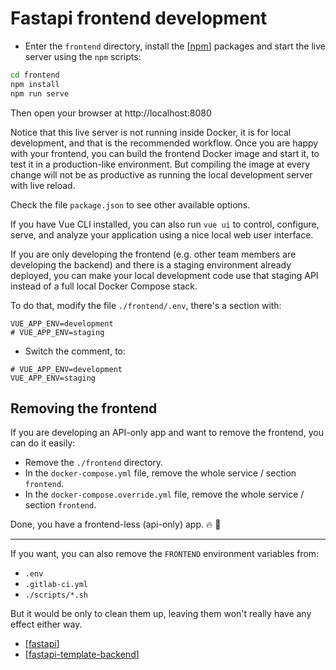 # Fastapi frontend development

* Enter the `frontend` directory, install the [[npm]] packages and start the live server using the `npm` scripts:

```bash
cd frontend
npm install
npm run serve
```

Then open your browser at http://localhost:8080

Notice that this live server is not running inside Docker, it is for local development, and that is the recommended workflow. Once you are happy with your frontend, you can build the frontend Docker image and start it, to test it in a production-like environment. But compiling the image at every change will not be as productive as running the local development server with live reload.

Check the file `package.json` to see other available options.

If you have Vue CLI installed, you can also run `vue ui` to control, configure, serve, and analyze your application using a nice local web user interface.

If you are only developing the frontend (e.g. other team members are developing the backend) and there is a staging environment already deployed, you can make your local development code use that staging API instead of a full local Docker Compose stack.

To do that, modify the file `./frontend/.env`, there's a section with:

```console
VUE_APP_ENV=development
# VUE_APP_ENV=staging
```

* Switch the comment, to:

```console
# VUE_APP_ENV=development
VUE_APP_ENV=staging
```

## Removing the frontend

If you are developing an API-only app and want to remove the frontend, you can do it easily:

* Remove the `./frontend` directory.
* In the `docker-compose.yml` file, remove the whole service / section `frontend`.
* In the `docker-compose.override.yml` file, remove the whole service / section `frontend`.

Done, you have a frontend-less (api-only) app. 🔥 🚀

---

If you want, you can also remove the `FRONTEND` environment variables from:

* `.env`
* `.gitlab-ci.yml`
* `./scripts/*.sh`

But it would be only to clean them up, leaving them won't really have any effect either way.

- [[fastapi]]
- [[fastapi-template-backend]]

[//begin]: # "Autogenerated link references for markdown compatibility"
[npm]: ../lists/npm "Npm"
[fastapi]: ../lists/fastapi "Аastapi"
[fastapi-template-backend]: fastapi-template-backend "Fastapi-template-backend"
[//end]: # "Autogenerated link references"